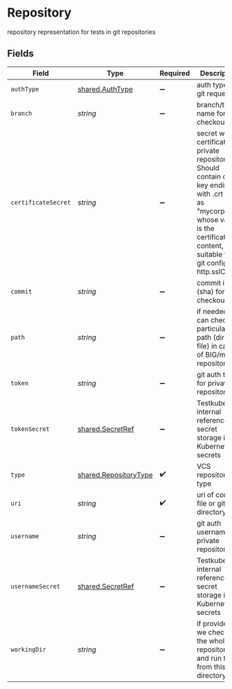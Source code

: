 # Repository

repository representation for tests in git repositories


## Fields

| Field                                                                                                                                                                                               | Type                                                                                                                                                                                                | Required                                                                                                                                                                                            | Description                                                                                                                                                                                         | Example                                                                                                                                                                                             |
| --------------------------------------------------------------------------------------------------------------------------------------------------------------------------------------------------- | --------------------------------------------------------------------------------------------------------------------------------------------------------------------------------------------------- | --------------------------------------------------------------------------------------------------------------------------------------------------------------------------------------------------- | --------------------------------------------------------------------------------------------------------------------------------------------------------------------------------------------------- | --------------------------------------------------------------------------------------------------------------------------------------------------------------------------------------------------- |
| `authType`                                                                                                                                                                                          | [shared.AuthType](../../models/shared/authtype.md)                                                                                                                                                  | :heavy_minus_sign:                                                                                                                                                                                  | auth type for git requests                                                                                                                                                                          |                                                                                                                                                                                                     |
| `branch`                                                                                                                                                                                            | *string*                                                                                                                                                                                            | :heavy_minus_sign:                                                                                                                                                                                  | branch/tag name for checkout                                                                                                                                                                        | main                                                                                                                                                                                                |
| `certificateSecret`                                                                                                                                                                                 | *string*                                                                                                                                                                                            | :heavy_minus_sign:                                                                                                                                                                                  | secret with certificate for private repositories. Should contain one key ending with .crt such as "mycorp.crt", whose value is the certificate file content, suitable for git config http.sslCAInfo |                                                                                                                                                                                                     |
| `commit`                                                                                                                                                                                            | *string*                                                                                                                                                                                            | :heavy_minus_sign:                                                                                                                                                                                  | commit id (sha) for checkout                                                                                                                                                                        | b928cbb7186944ab9275937ec1ac3d3738ca2e1d                                                                                                                                                            |
| `path`                                                                                                                                                                                              | *string*                                                                                                                                                                                            | :heavy_minus_sign:                                                                                                                                                                                  | if needed we can checkout particular path (dir or file) in case of BIG/mono repositories                                                                                                            | test/perf                                                                                                                                                                                           |
| `token`                                                                                                                                                                                             | *string*                                                                                                                                                                                            | :heavy_minus_sign:                                                                                                                                                                                  | git auth token for private repositories                                                                                                                                                             |                                                                                                                                                                                                     |
| `tokenSecret`                                                                                                                                                                                       | [shared.SecretRef](../../models/shared/secretref.md)                                                                                                                                                | :heavy_minus_sign:                                                                                                                                                                                  | Testkube internal reference for secret storage in Kubernetes secrets                                                                                                                                |                                                                                                                                                                                                     |
| `type`                                                                                                                                                                                              | [shared.RepositoryType](../../models/shared/repositorytype.md)                                                                                                                                      | :heavy_check_mark:                                                                                                                                                                                  | VCS repository type                                                                                                                                                                                 |                                                                                                                                                                                                     |
| `uri`                                                                                                                                                                                               | *string*                                                                                                                                                                                            | :heavy_check_mark:                                                                                                                                                                                  | uri of content file or git directory                                                                                                                                                                | https://github.com/kubeshop/testkube                                                                                                                                                                |
| `username`                                                                                                                                                                                          | *string*                                                                                                                                                                                            | :heavy_minus_sign:                                                                                                                                                                                  | git auth username for private repositories                                                                                                                                                          |                                                                                                                                                                                                     |
| `usernameSecret`                                                                                                                                                                                    | [shared.SecretRef](../../models/shared/secretref.md)                                                                                                                                                | :heavy_minus_sign:                                                                                                                                                                                  | Testkube internal reference for secret storage in Kubernetes secrets                                                                                                                                |                                                                                                                                                                                                     |
| `workingDir`                                                                                                                                                                                        | *string*                                                                                                                                                                                            | :heavy_minus_sign:                                                                                                                                                                                  | if provided we checkout the whole repository and run test from this directory                                                                                                                       | /                                                                                                                                                                                                   |